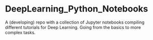 # DeepLearning_Python_Notebooks
A (developing) repo with a collection of Jupyter notebooks compiling different tutorials for Deep Learning. Going from the basics to more complex tasks.
